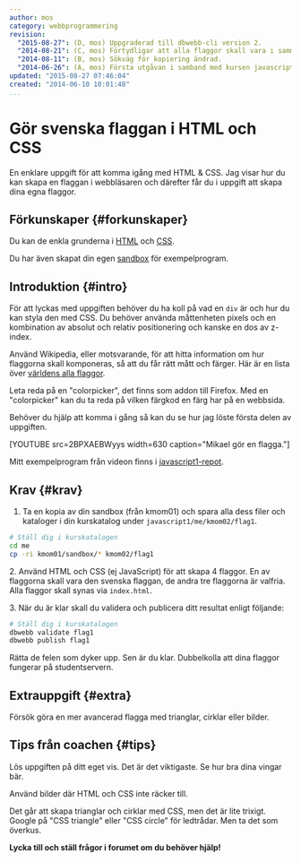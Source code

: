 ```yaml
---
author: mos
category: webbprogrammering
revision:
  "2015-08-27": (D, mos) Uppgraderad till dbwebb-cli version 2.
  "2014-08-21": (C, mos) Förtydligar att alla flaggor skall vara i samma fil.
  "2014-08-11": (B, mos) Sökväg för kopiering ändrad.
  "2014-06-26": (A, mos) Första utgåvan i samband med kursen javascript1.
updated: "2015-08-27 07:46:04"
created: "2014-06-10 10:01:48"
...
```

Gör svenska flaggan i HTML och CSS
==================================

En enklare uppgift för att komma igång med HTML & CSS. Jag visar hur du kan skapa en flaggan i webbläsaren och därefter får du i uppgift att skapa dina egna flaggor.

<!--more-->



Förkunskaper {#forkunskaper}
-----------------------

Du kan de enkla grunderna i [HTML](coachen/gor-din-forsta-sida-med-html5) och [CSS](coachen/styla-din-sida-med-css-och-en-extern-stylesheet). 

Du har även skapat din egen [sandbox](uppgift/skapa-din-egen-sandbox-for-javascript-testprogram) för exempelprogram.



Introduktion {#intro}
-----------------------

För att lyckas med uppgiften behöver du ha koll på vad en `div` är och hur du kan styla den med CSS. Du behöver använda måttenheten pixels och en kombination av absolut och relativ positionering och kanske en dos av z-index.

Använd Wikipedia, eller motsvarande, för att hitta information om hur flaggorna skall komponeras, så att du får rätt mått och färger. Här är en lista över [världens alla flaggor](http://sv.wikipedia.org/wiki/Lista_%C3%B6ver_flaggor). 

Leta reda på en "colorpicker", det finns som addon till Firefox. Med en "colorpicker" kan du ta reda på vilken färgkod en färg har på en webbsida.

Behöver du hjälp att komma i gång så kan du se hur jag löste första delen av uppgiften.

[YOUTUBE src=2BPXAEBWyys width=630 caption="Mikael gör en flagga."]

Mitt exempelprogram från videon finns i [javascript1-repot](javascript1/repo/example/flag/flag1/).



Krav {#krav}
-----------------------

1. Ta en kopia av din sandbox (från kmom01) och spara alla dess filer och kataloger i din kurskatalog under `javascript1/me/kmom02/flag1`.

```bash
# Ställ dig i kurskatalogen
cd me
cp -ri kmom01/sandbox/* kmom02/flag1
```

2\. Använd HTML och CSS (ej JavaScript) för att skapa 4 flaggor. En av flaggorna skall vara den svenska flaggan, de andra tre flaggorna är valfria. Alla flaggor skall synas via `index.html`.

3\. När du är klar skall du validera och publicera ditt resultat enligt följande:

```bash
# Ställ dig i kurskatalogen
dbwebb validate flag1
dbwebb publish flag1
```

Rätta de felen som dyker upp. Sen är du klar. Dubbelkolla att dina flaggor fungerar på studentservern.



Extrauppgift {#extra}
-----------------------

Försök göra en mer avancerad flagga med trianglar, cirklar eller bilder.



Tips från coachen {#tips}
-----------------------

Lös uppgiften på ditt eget vis. Det är det viktigaste. Se hur bra dina vingar bär.

Använd bilder där HTML och CSS inte räcker till. 

Det går att skapa trianglar och cirklar med CSS, men det är lite trixigt. Google på "CSS triangle" eller "CSS circle" för ledtrådar. Men ta det som överkus.

**Lycka till och ställ frågor i forumet om du behöver hjälp!**
